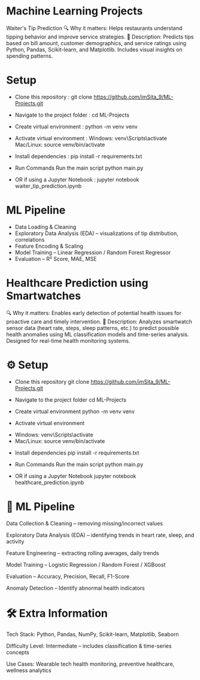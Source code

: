 # Machine Learning Projects

Waiter's Tip Prediction
🔍 Why it matters: Helps restaurants understand tipping behavior and improve service strategies.
📜 Description: Predicts tips based on bill amount, customer demographics, and service ratings using Python, Pandas, Scikit-learn, and Matplotlib. Includes visual insights on spending patterns.

# Setup
- Clone this repository :
git clone https://github.com/imSita_9/ML-Projects.git

- Navigate to the project folder :
cd ML-Projects

- Create virtual environment :
python -m venv venv

- Activate virtual environment :
 Windows:
venv\Scripts\activate
 Mac/Linux:
source venv/bin/activate

- Install dependencies :
pip install -r requirements.txt

- Run Commands
 Run the main script
python main.py

- OR if using a Jupyter Notebook :
jupyter notebook waiter_tip_prediction.ipynb

# ML Pipeline
- Data Loading & Cleaning 
- Exploratory Data Analysis (EDA) – visualizations of tip distribution, correlations
- Feature Encoding & Scaling
- Model Training – Linear Regression / Random Forest Regressor
- Evaluation – R² Score, MAE, MSE


# Healthcare Prediction using Smartwatches

🔍 Why it matters: Enables early detection of potential health issues for proactive care and timely intervention.
📜 Description: Analyzes smartwatch sensor data (heart rate, steps, sleep patterns, etc.) to predict possible health anomalies using ML classification models and time-series analysis. Designed for real-time health monitoring systems.

# ⚙️ Setup
- Clone this repository
git clone https://github.com/imSita_9/ML-Projects.git

- Navigate to the project folder
cd ML-Projects

- Create virtual environment
python -m venv venv

- Activate virtual environment
* Windows:
venv\Scripts\activate
* Mac/Linux:
source venv/bin/activate

- Install dependencies
pip install -r requirements.txt

- Run Commands
 Run the main script
python main.py

- OR if using a Jupyter Notebook
jupyter notebook healthcare_prediction.ipynb



# 🔬 ML Pipeline

Data Collection & Cleaning – removing missing/incorrect values

Exploratory Data Analysis (EDA) – identifying trends in heart rate, sleep, and activity

Feature Engineering – extracting rolling averages, daily trends

Model Training – Logistic Regression / Random Forest / XGBoost

Evaluation – Accuracy, Precision, Recall, F1-Score

Anomaly Detection – Identify abnormal health indicators


# 🛠 Extra Information

Tech Stack: Python, Pandas, NumPy, Scikit-learn, Matplotlib, Seaborn

Difficulty Level: Intermediate – includes classification & time-series concepts

Use Cases: Wearable tech health monitoring, preventive healthcare, wellness analytics
